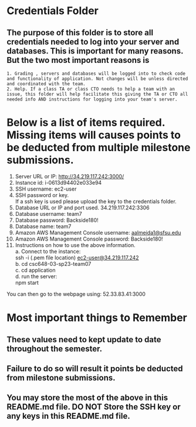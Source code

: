 # Credentials Folder

## The purpose of this folder is to store all credentials needed to log into your server and databases. This is important for many reasons. But the two most important reasons is
    1. Grading , servers and databases will be logged into to check code and functionality of application. Not changes will be unless directed and coordinated with the team.
    2. Help. If a class TA or class CTO needs to help a team with an issue, this folder will help facilitate this giving the TA or CTO all needed info AND instructions for logging into your team's server. 


# Below is a list of items required. Missing items will causes points to be deducted from multiple milestone submissions.

1. Server URL or IP: http://34.219.117.242:3000/
2. Instance id: i-0613d94402e033e94
3. SSH username: ec2-user
4. SSH password or key.
    <br> If a ssh key is used please upload the key to the credentials folder.
5. Database URL or IP and port used.
    34.219.117.242:3306
6. Database username: team7
7. Database password: Backside180!
8. Database name: team7
9. Amazon AWS Management Console username: aalmeida1@sfsu.edu
10. Amazon AWS Management Console password: Backside180!
11. Instructions on how to use the above information. <br>
a. Connect to the instance: <br>
ssh -i (.pem file location) ec2-user@34.219.117.242 <br>
b. cd csc648-03-sp23-team07 <br>
c. cd application <br>
d. run the server: <br>
npm start <br>

You can then go to the webpage using: 52.33.83.41:3000

# Most important things to Remember
## These values need to kept update to date throughout the semester. <br>
## <strong>Failure to do so will result it points be deducted from milestone submissions.</strong><br>
## You may store the most of the above in this README.md file. DO NOT Store the SSH key or any keys in this README.md file.



